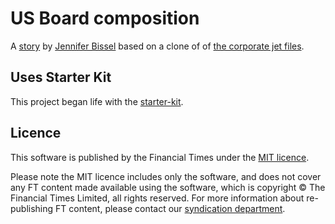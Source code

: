 # US Board composition

A [story](https://ig.ft.com/sites/us-board-diversity/) by [Jennifer Bissel](https://www.ft.com/stream/authorsId/Q0ItOTUzNWFmZg==-QXV0aG9ycw==) based on a clone of of [the corporate jet files](https://ig.ft.com/sites/business-jets/).

## Uses Starter Kit

This project began life with the [starter-kit](https://github.com/ft-interactive/starter-kit).

## Licence
This software is published by the Financial Times under the [MIT licence](http://opensource.org/licenses/MIT). 

Please note the MIT licence includes only the software, and does not cover any FT content made available using the software, which is copyright &copy; The Financial Times Limited, all rights reserved. For more information about re-publishing FT content, please contact our [syndication department](http://syndication.ft.com/).
